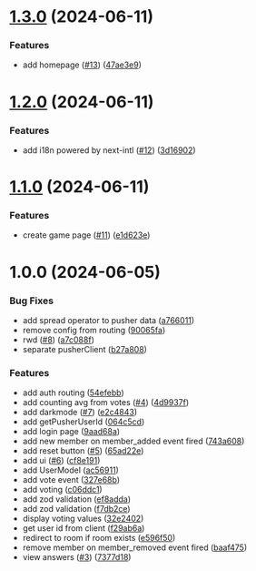 # [1.3.0](https://github.com/sebastiansiejek/planning-poker/compare/v1.2.0...v1.3.0) (2024-06-11)


### Features

* add homepage ([#13](https://github.com/sebastiansiejek/planning-poker/issues/13)) ([47ae3e9](https://github.com/sebastiansiejek/planning-poker/commit/47ae3e9d9587391da2847308fc1e438437a84a88))

# [1.2.0](https://github.com/sebastiansiejek/planning-poker/compare/v1.1.0...v1.2.0) (2024-06-11)


### Features

* add i18n powered by next-intl ([#12](https://github.com/sebastiansiejek/planning-poker/issues/12)) ([3d16902](https://github.com/sebastiansiejek/planning-poker/commit/3d169029053fc8b8ef443a09cfebb88db1b91e72))

# [1.1.0](https://github.com/sebastiansiejek/planning-poker/compare/v1.0.0...v1.1.0) (2024-06-11)


### Features

* create game page ([#11](https://github.com/sebastiansiejek/planning-poker/issues/11)) ([e1d623e](https://github.com/sebastiansiejek/planning-poker/commit/e1d623eb83ff6f81c8de686c256dc64967c9aeb8))

# 1.0.0 (2024-06-05)


### Bug Fixes

* add spread operator to pusher data ([a766011](https://github.com/sebastiansiejek/planning-poker/commit/a7660116709feb768aadef6cb5ae3c082ebf9744))
* remove config from routing ([90065fa](https://github.com/sebastiansiejek/planning-poker/commit/90065fa31e3b3a6fa8828504d85d597be0442042))
* rwd ([#8](https://github.com/sebastiansiejek/planning-poker/issues/8)) ([a7c088f](https://github.com/sebastiansiejek/planning-poker/commit/a7c088fb5acb4f033e4860ae197a5509f959fb55))
* separate pusherClient ([b27a808](https://github.com/sebastiansiejek/planning-poker/commit/b27a808e92f97b1a2199b6bc84303bd83fc31e9c))


### Features

* add auth routing ([54efebb](https://github.com/sebastiansiejek/planning-poker/commit/54efebb07e272f122ca33bb2bc4fa23406f0493f))
* add counting avg from votes ([#4](https://github.com/sebastiansiejek/planning-poker/issues/4)) ([4d9937f](https://github.com/sebastiansiejek/planning-poker/commit/4d9937f242c614315b3af5e4de3fe588fc987f13))
* add darkmode ([#7](https://github.com/sebastiansiejek/planning-poker/issues/7)) ([e2c4843](https://github.com/sebastiansiejek/planning-poker/commit/e2c4843de8c6b44632571f5d2a5a0f7486e4f234))
* add getPusherUserId ([064c5cd](https://github.com/sebastiansiejek/planning-poker/commit/064c5cd12f48ecff21575e42b0eacd0d5d96bda5))
* add login page ([9aad68a](https://github.com/sebastiansiejek/planning-poker/commit/9aad68a9cf8166d743e77472bfae73b0332a8716))
* add new member on member_added event fired ([743a608](https://github.com/sebastiansiejek/planning-poker/commit/743a608949be31f12e86cb3aa81fbc95f7800f2c))
* add reset button ([#5](https://github.com/sebastiansiejek/planning-poker/issues/5)) ([65ad22e](https://github.com/sebastiansiejek/planning-poker/commit/65ad22ebe7feff1844cd57b64a1da05be230dfb5))
* add ui ([#6](https://github.com/sebastiansiejek/planning-poker/issues/6)) ([cf8e191](https://github.com/sebastiansiejek/planning-poker/commit/cf8e191a3581c8fbdfd1b206f4d0e7bef791972f))
* add UserModel ([ac56911](https://github.com/sebastiansiejek/planning-poker/commit/ac56911183472c40d1ab6b5b99b605d2b02f6737))
* add vote event ([327e68b](https://github.com/sebastiansiejek/planning-poker/commit/327e68b27dfa35a721bcff4970c3a9692367359c))
* add voting ([c06ddc1](https://github.com/sebastiansiejek/planning-poker/commit/c06ddc1bbeeb25fb04451e0770371909f256c39f))
* add zod validation ([ef8adda](https://github.com/sebastiansiejek/planning-poker/commit/ef8addaf514257854cb35f5409c0d61b04600f60))
* add zod validation ([f7db2ce](https://github.com/sebastiansiejek/planning-poker/commit/f7db2ce88db1804242265c190c685bddc26eeb46))
* display voting values ([32e2402](https://github.com/sebastiansiejek/planning-poker/commit/32e2402bf3464b2722101f409b7113331eb7231a))
* get user id from client ([f29ab6a](https://github.com/sebastiansiejek/planning-poker/commit/f29ab6a1f2b0a6d6f6568e8685b797e734b4177d))
* redirect to room if room exists ([e596f50](https://github.com/sebastiansiejek/planning-poker/commit/e596f506f457c4d72c14784146bf54928db11937))
* remove member on member_removed event fired ([baaf475](https://github.com/sebastiansiejek/planning-poker/commit/baaf4752e3e6523394130a4960ad5515074117a6))
* view answers ([#3](https://github.com/sebastiansiejek/planning-poker/issues/3)) ([7377d18](https://github.com/sebastiansiejek/planning-poker/commit/7377d185e9bc759c44bed97d6b4c62fd0f2e1c39))
